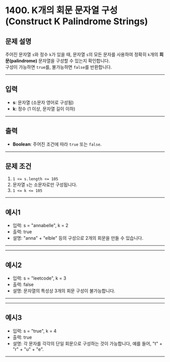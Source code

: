# 1400. K개의 회문 문자열 구성 (Construct K Palindrome Strings)

## 문제 설명
주어진 문자열 `s`와 정수 `k`가 있을 때, 문자열 `s`의 모든 문자를 사용하여 정확히 `k`개의 **회문(palindrome)** 문자열을 구성할 수 있는지 확인합니다.  
구성이 가능하면 `true`를, 불가능하면 `false`를 반환합니다.

---

## 입력
- **s**: 문자열 (소문자 영어로 구성됨)
- **k**: 정수 (1 이상, 문자열 길이 이하)

---

## 출력
- **Boolean**: 주어진 조건에 따라 `true` 또는 `false`.

---

## 문제 조건
1. `1 <= s.length <= 105`
2. 문자열 `s`는 소문자로만 구성됩니다.
3. `1 <= k <= 105`

---

## 예시1
- 입력: s = "annabelle", k = 2 
- 출력: true 
- 설명: "anna" + "elble" 등의 구성으로 2개의 회문을 만들 수 있습니다.

---

---

## 예시2
- 입력: s = "leetcode", k = 3 
- 출력: false 
- 설명: 문자열의 특성상 3개의 회문 구성이 불가능합니다.

---

---

## 예시3
- 입력: s = "true", k = 4 
- 출력: true 
- 설명: 각 문자를 각각의 단일 회문으로 구성하는 것이 가능합니다, 예를 들어, "t" + "r" + "u" + "e".

---



